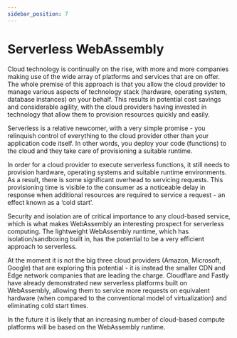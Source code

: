 ```yaml
---
sidebar_position: 7
---
```


# Serverless WebAssembly

Cloud technology is continually on the rise, with more and more companies making use of the wide array of platforms and services that are on offer. The whole premise of this approach is that you allow the cloud provider to manage various aspects of technology stack (hardware, operating system, database instances) on your behalf. This results in potential cost savings and considerable agility, with the cloud providers having invested in technology that allow them to provision resources quickly and easily.

Serverless is a relative newcomer, with a very simple promise - you relinquish control of everything to the cloud provider other than your application code itself. In other words, you deploy your code (functions) to the cloud and they take care of provisioning a suitable runtime.

In order for a cloud provider to execute serverless functions, it still needs to provision hardware, operating systems and suitable runtime environments. As a result, there is some significant overhead to servicing requests. This provisioning time is visible to the consumer as a noticeable delay in response when additional resources are required to service a request - an effect known as a ‘cold start’.

Security and isolation are of critical importance to any cloud-based service, which is what makes WebAssembly an interesting prospect for serverless computing. The lightweight WebAssembly runtime, which has isolation/sandboxing built in, has the potential to be a very efficient approach to serverless.

At the moment it is not the big three cloud providers (Amazon, Microsoft, Google) that are exploring this potential - it is instead the smaller CDN and Edge network companies that are leading the charge. Cloudflare and Fastly have already demonstrated new serverless platforms built on WebAssembly, allowing them to service more requests on equivalent hardware (when compared to the conventional model of virtualization) and eliminating cold start times.

In the future it is likely that an increasing number of cloud-based compute platforms will be based on the WebAssembly runtime.